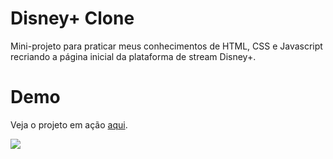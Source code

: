 # Disney+ Clone
Mini-projeto para praticar meus conhecimentos de HTML, CSS e Javascript recriando a página inicial da plataforma de stream Disney+.

# Demo

Veja o projeto em ação [aqui](https://disneypluscl.netlify.app/).

<img src="https://cnbl-cdn.bamgrid.com/assets/c0a264881f6f269485d94228f8904ea1d4b8b02b8da0dfaaccc65ee723582e9a/original" />
<br/><br/>